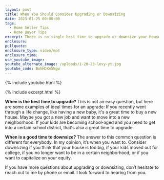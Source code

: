 ```yaml
---
layout: post
title: When You Should Consider Upgrading or Downsizing
date: 2023-01-25 00:00:00
tags:
  - Home Seller Tips
  - Home Buyer Tips
excerpt: There is no single best time to upgrade or downsize your house.
enclosure:
pullquote:
enclosure_type: video/mp4
enclosure_time:
use_youtube_image:
youtube_alternate_image: /uploads/1-20-23-levy-yt.jpg
youtube_code: BohHDXm5Ngw
---
```

{% include youtube.html %}

{% include excerpt.html %}

**When is the best time to upgrade?** This is not an easy question, but here are some examples of ideal times for an upgrade: If you recently went through a life change, like having a new baby, it's a great time to buy a new house. Maybe you got a new job and want to move into a new neighborhood. If your kids are becoming school-aged and you need to get into a certain school district, that's also a great time to upgrade.&nbsp;

**When is a good time to downsize?** The answer to this common question is different for everybody. In my opinion, it’s when you want to. Consider downsizing if you think that your house is too big, if your kids moved out for college, if you no longer want to be in a certain neighborhood, or if you want to capitalize on your equity.&nbsp;

If you have more questions about upgrading or downsizing, don’t hesitate to reach out to me by phone or email. I look forward to hearing from you.